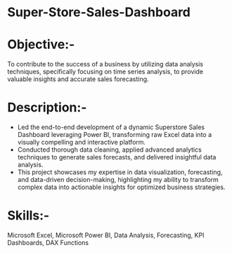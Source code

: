 # Super-Store-Sales-Dashboard
# Objective:-
To contribute to the success of a business by utilizing data analysis techniques, specifically focusing on time series analysis, to provide valuable insights and accurate sales forecasting.
# Description:-
* Led the end-to-end development of a dynamic Superstore Sales Dashboard leveraging Power BI, transforming raw Excel data into a visually compelling and interactive platform.
* Conducted thorough data cleaning, applied advanced analytics techniques to generate sales forecasts, and delivered insightful data analysis.
* This project showcases my expertise in data visualization, forecasting, and data-driven decision-making, highlighting my ability to transform complex data into actionable insights for optimized business strategies.
# Skills:- 
Microsoft Excel, Microsoft Power BI, Data Analysis, Forecasting, KPI Dashboards, DAX Functions
